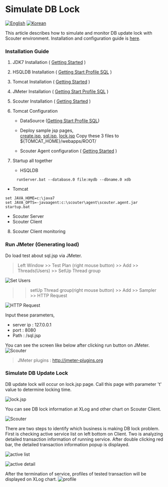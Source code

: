 # Simulate DB Lock
[![English](https://img.shields.io/badge/language-English-orange.svg)](Simulate-DB-Lock.md) [![Korean](https://img.shields.io/badge/language-Korean-blue.svg)](Simulate-DB-Lock_kr.md)

This article describes how to simulate and monitor DB update lock with Scouter environment. Installation and configuration guide is [here](../main/Getting-Start-Profile-SQL.md).

### Installation Guide
1. JDK7 Installation ( [Getting Started](../main/Getting-Started.md) )
2. HSQLDB Installation ( [Getting Start Profile SQL](../main/Getting-Start-Profile-SQL.md) )
3. Tomcat Installation ( [Getting Started](../main/Getting-Started.md) )
4. JMeter Installation ( [Getting Start Profile SQL](../main/Getting-Start-Profile-SQL.md) )
5. Scouter Installation ( [Getting Started](../main/Getting-Started.md) )
6. Tomcat Configuration
   - DataSource ([Getting Start Profile SQL](../main/Getting-Start-Profile-SQL.md))
   - Deploy sample jsp pages,  
   [create.jsp](https://github.com/scouter-project/scouter-help/blob/master/misc/test-jsp/create.jsp), [sql.jsp](https://github.com/scouter-project/scouter-help/blob/master/misc/test-jsp/sql.jsp), [lock.jsp](https://github.com/scouter-project/scouter-help/blob/master/misc/test-jsp/lock.jsp) Copy these 3 files to ${TOMCAT_HOME}/webapps/ROOT/

   - Scouter Agent configuration ( [Getting Started](./Getting-Started) )

7. Startup all together
   - HSQLDB
```
     runServer.bat --database.0 file:mydb --dbname.0 xdb
```
   - Tomcat
```
set JAVA_HOME=c:\java7
set JAVA_OPTS=-javaagent:c:\scouter\agent\scouter.agent.jar
startup.bat
```
   - Scouter Server
   - Scouter Client

8. Scouter Client monitoring

### Run JMeter (Generating load)
Do load test about sql.jsp via JMeter.

>Left Window >> Test Plan (right mouse button) >> Add >> Threads(Users) >> SetUp Thread group

![Set Users](../img/client/jmeter/set_users.png)

>> setUp Thread group(right mouse button) >> Add >> Sampler >> HTTP Request

![HTTP Request](../img/client/jmeter/http_request.png)

Input these parameters,

* server ip : 127.0.0.1
* port : 8080
* Path : /sql.jsp

You can see the screen like below after clicking run button on JMeter.
![Scouter](../img/client/jmeter/scouter_client.png)

> JMeter plugins : http://jmeter-plugins.org

### Simulate DB Update Lock
DB update lock will occur on lock.jsp page. Call this page with parameter 't' value to determine locking time.

![lock.jsp](../img/client/jmeter/lock.png)

You can see DB lock information at XLog and other chart on Scouter Client.

![Scouter](../img/client/jmeter/scouter_lock.png)

There are two steps to identify which business is making DB lock problem. First is checking active service list on left bottom on Client. Two is analyzing detailed transaction information of running service. After double clicking red bar, the detailed transaction information popup is displayed.

![active list](../img/client/jmeter/analyze_active_list.png) 

![active detail](../img/client/jmeter/analyze_active_detail.png)

After the termination of service, profiles of tested transaction will be displayed on XLog chart.
![profile](../img/client/jmeter/analyze_profile.png)

